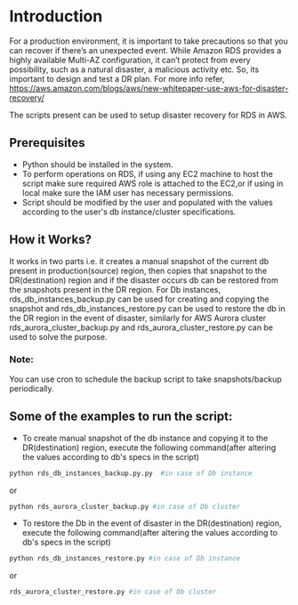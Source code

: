 # Introduction

For a production environment, it is important to take precautions so that you can recover if there’s an unexpected event. While Amazon RDS provides a highly available Multi-AZ configuration, it can’t protect from every possibility, such as a natural disaster, a malicious activity etc. So, its important to design and test a DR plan.
For more info refer,
https://aws.amazon.com/blogs/aws/new-whitepaper-use-aws-for-disaster-recovery/

The scripts present can be used to setup disaster recovery for RDS in AWS. 

## Prerequisites

* Python should be installed in the system.
* To perform operations on RDS, if using any EC2 machine to host the script make sure required AWS role is attached to the EC2,or if using in local make sure the IAM user has necessary permissions.
* Script should be modified by the user and populated with the values according to the user's db instance/cluster specifications.

## How it Works?

It works in two parts i.e. it creates a manual snapshot of the current db present in production(source) region, then copies that snapshot to the DR(destination) region and if the disaster occurs db can be restored from the snapshots present in the DR region. For Db instances, rds_db_instances_backup.py can be used for creating and copying the snapshot and rds_db_instances_restore.py can be used to restore the db in the DR region in the event of disaster, similarly for AWS Aurora cluster rds_aurora_cluster_backup.py and rds_aurora_cluster_restore.py can be used to solve the purpose.
### Note:
You can use cron to schedule the backup script to take snapshots/backup periodically.

## Some of the examples to run the script:

* To create manual snapshot of the db instance and copying it to the DR(destination) region, execute the following command(after altering the values according to db's specs in the script)
```python
python rds_db_instances_backup.py.py  #in case of Db instance
```
or
```python
python rds_aurora_cluster_backup.py #in case of Db cluster
```

* To restore the Db in the event of disaster in the DR(destination) region, execute the following command(after altering the values according to db's specs in the script)
```python
python rds_db_instances_restore.py #in case of Db instance
```
or
```python
rds_aurora_cluster_restore.py #in case of Db cluster
```

